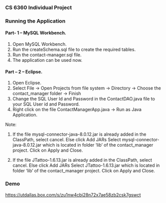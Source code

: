 ### CS 6360 Individual Project 

### Running the Application

#### Part- 1 – MySQL Workbench.
1. Open MySQL Workbench.
2. Run the createSchema.sql file to create the required tables.
3. Run the contact-manager.sql file.
4. The application can be used now.

#### Part – 2 – Eclipse.

1. Open Eclipse.
2. Select File -> Open Projects from file system -> Directory -> Choose     the contact_manager folder -> Finish
3. Change the SQL User Id and Password in the ContactDAO.java file to your SQL User id and Password.
4. Right click on the file ContactManagerApp.java -> Run as Java Application.

Note:
1.	If the file mysql-connector-java-8.0.12.jar is already added in the ClassPath, select cancel. Else click Add JARs Select mysql-connector-java-8.0.12.jar which is located in folder ‘lib’ of the contact_manager project. Click on Apply and Close.

2.	If the file JTattoo-1.6.13.jar is already added in the ClassPath, select cancel. Else click Add JARs Select JTattoo-1.6.13.jar which is located in folder ‘lib’ of the contact_manager project. Click on Apply and Close.

### Demo 
https://utdallas.box.com/s/zu1nw4cbi28n72x7ae58zb2csk7gswct

